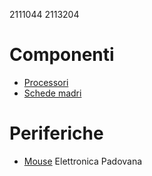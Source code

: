 2111044
2113204
# Componenti
- [Processori](componenti/processori.md)
- [Schede madri](componenti/schede_madri.md)
# Periferiche
- [Mouse](periferiche/mouse.md)
 Elettronica Padovana
